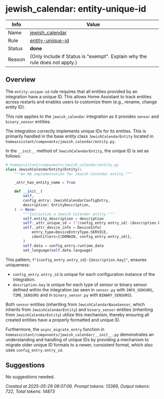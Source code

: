 # jewish_calendar: entity-unique-id

| Info   | Value                                                                    |
|--------|--------------------------------------------------------------------------|
| Name   | [jewish_calendar](https://www.home-assistant.io/integrations/jewish_calendar/) |
| Rule   | [entity-unique-id](https://developers.home-assistant.io/docs/core/integration-quality-scale/rules/entity-unique-id)                                                     |
| Status | **done**                                                                 |
| Reason | (Only include if Status is "exempt". Explain why the rule does not apply.) |

## Overview

The `entity-unique-id` rule requires that all entities provided by an integration have a unique ID. This allows Home Assistant to track entities across restarts and enables users to customize them (e.g., rename, change entity ID).

This rule applies to the `jewish_calendar` integration as it provides `sensor` and `binary_sensor` entities.

The integration correctly implements unique IDs for its entities. This is primarily handled in the base entity class `JewishCalendarEntity` located in `homeassistant/components/jewish_calendar/entity.py`.

In the `__init__` method of `JewishCalendarEntity`, the unique ID is set as follows:
```python
# homeassistant/components/jewish_calendar/entity.py
class JewishCalendarEntity(Entity):
    """An HA implementation for Jewish Calendar entity."""

    _attr_has_entity_name = True

    def __init__(
        self,
        config_entry: JewishCalendarConfigEntry,
        description: EntityDescription,
    ) -> None:
        """Initialize a Jewish Calendar entity."""
        self.entity_description = description
        self._attr_unique_id = f"{config_entry.entry_id}-{description.key}" # <--- This line sets the unique ID
        self._attr_device_info = DeviceInfo(
            entry_type=DeviceEntryType.SERVICE,
            identifiers={(DOMAIN, config_entry.entry_id)},
        )
        self.data = config_entry.runtime_data
        set_language(self.data.language)
```
This pattern, `f"{config_entry.entry_id}-{description.key}"`, ensures uniqueness:
*   `config_entry.entry_id` is unique for each configuration instance of the integration.
*   `description.key` is unique for each type of sensor or binary sensor defined within the integration (as seen in `sensor.py` with `INFO_SENSORS`, `TIME_SENSORS` and in `binary_sensor.py` with `BINARY_SENSORS`).

Both `sensor` entities (inheriting from `JewishCalendarBaseSensor`, which inherits from `JewishCalendarEntity`) and `binary_sensor` entities (inheriting from `JewishCalendarEntity`) utilize this mechanism, thereby ensuring all created entities have a properly formatted and unique ID.

Furthermore, the `async_migrate_entry` function in `homeassistant/components/jewish_calendar/__init__.py` demonstrates an understanding and handling of unique IDs by providing a mechanism to migrate older unique ID formats to a newer, consistent format, which also uses `config_entry.entry_id`.

## Suggestions

No suggestions needed.

_Created at 2025-05-29 08:07:06. Prompt tokens: 13369, Output tokens: 722, Total tokens: 14873_
